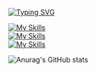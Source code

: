 [![Typing SVG](https://readme-typing-svg.herokuapp.com?font=Kanit&size=40&center=false&vCenter=true&duration=3000&pause=10000&color=C77DBB&witdh=600&height=100&repeat=true&lines=public+class+Seung+{)](https://git.io/typing-svg)
<!-- lang -->
<!-- framework, library -->
<!-- db -->
<!-- tool -->

[![My Skills](https://skillicons.dev/icons?i=java,js)](https://skillicons.dev)  
[![My Skills](https://skillicons.dev/icons?i=spring,react)](https://skillicons.dev)  
[![My Skills](https://skillicons.dev/icons?i=mysql)](https://skillicons.dev)  
<!--
[![My Skills](https://skillicons.dev/icons?i=docker,aws)](https://skillicons.dev)  
-->

![Anurag's GitHub stats](https://github-readme-stats.vercel.app/api?hide_border=true&show_icons=true&bg_color=20232a&icon_color=E3E3E3A8&text_color=fff&title_color=C77DBB&count_private=true&username=miniato2&show_icons=true&theme=dracula)
